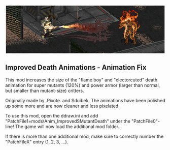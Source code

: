 <p align="center"><img src="Anim_ImprovedSMutantDeath.png" alt="Flameboy size fix for Mutants"/></p>

Improved Death Animations - Animation Fix
-----------------

This mod increases the size of the "flame boy" and "electorcuted" death animation for super mutants (120%) and power armor (larger than normal, but smaller than mutant-size) critters.

Originally made by .Pixote. and Sduibek. The animations have been polished up some more and are now cleaner and less pixelated.

To use this mod, open the ddraw.ini and add "PatchFile1=mods\Anim_ImprovedSMutantDeath" under the "PatchFile0"-line!
The game will now load the additional mod folder.

If there is more than one additional mod, make sure to correctly number the "PatchFileX" entry (1, 2, 3, ...).
